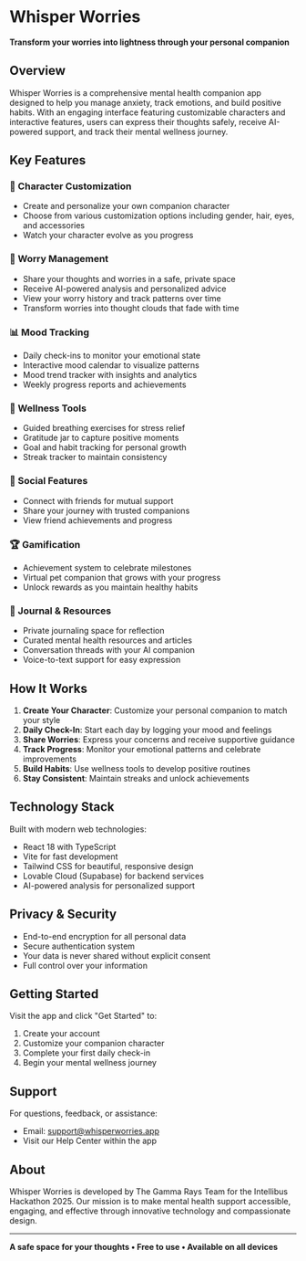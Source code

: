# Whisper Worries

**Transform your worries into lightness through your personal companion**

## Overview

Whisper Worries is a comprehensive mental health companion app designed to help you manage anxiety, track emotions, and build positive habits. With an engaging interface featuring customizable characters and interactive features, users can express their thoughts safely, receive AI-powered support, and track their mental wellness journey.

## Key Features

### 🎨 Character Customization
- Create and personalize your own companion character
- Choose from various customization options including gender, hair, eyes, and accessories
- Watch your character evolve as you progress

### 💭 Worry Management
- Share your thoughts and worries in a safe, private space
- Receive AI-powered analysis and personalized advice
- View your worry history and track patterns over time
- Transform worries into thought clouds that fade with time

### 📊 Mood Tracking
- Daily check-ins to monitor your emotional state
- Interactive mood calendar to visualize patterns
- Mood trend tracker with insights and analytics
- Weekly progress reports and achievements

### 🧘 Wellness Tools
- Guided breathing exercises for stress relief
- Gratitude jar to capture positive moments
- Goal and habit tracking for personal growth
- Streak tracker to maintain consistency

### 🤝 Social Features
- Connect with friends for mutual support
- Share your journey with trusted companions
- View friend achievements and progress

### 🏆 Gamification
- Achievement system to celebrate milestones
- Virtual pet companion that grows with your progress
- Unlock rewards as you maintain healthy habits

### 📝 Journal & Resources
- Private journaling space for reflection
- Curated mental health resources and articles
- Conversation threads with your AI companion
- Voice-to-text support for easy expression

## How It Works

1. **Create Your Character**: Customize your personal companion to match your style
2. **Daily Check-In**: Start each day by logging your mood and feelings
3. **Share Worries**: Express your concerns and receive supportive guidance
4. **Track Progress**: Monitor your emotional patterns and celebrate improvements
5. **Build Habits**: Use wellness tools to develop positive routines
6. **Stay Consistent**: Maintain streaks and unlock achievements

## Technology Stack

Built with modern web technologies:
- React 18 with TypeScript
- Vite for fast development
- Tailwind CSS for beautiful, responsive design
- Lovable Cloud (Supabase) for backend services
- AI-powered analysis for personalized support

## Privacy & Security

- End-to-end encryption for all personal data
- Secure authentication system
- Your data is never shared without explicit consent
- Full control over your information

## Getting Started

Visit the app and click "Get Started" to:
1. Create your account
2. Customize your companion character
3. Complete your first daily check-in
4. Begin your mental wellness journey

## Support

For questions, feedback, or assistance:
- Email: support@whisperworries.app
- Visit our Help Center within the app

## About

Whisper Worries is developed by The Gamma Rays Team for the Intellibus Hackathon 2025. Our mission is to make mental health support accessible, engaging, and effective through innovative technology and compassionate design.

---

**A safe space for your thoughts • Free to use • Available on all devices**
